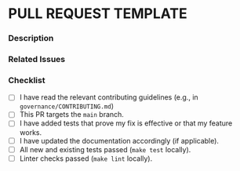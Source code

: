 # PULL REQUEST TEMPLATE

### Description

<!-- Describe the changes introduced by this PR -->

### Related Issues

<!-- Link to any relevant issues here, e.g., Fixes #123 -->

### Checklist

- [ ] I have read the relevant contributing guidelines (e.g., in `governance/CONTRIBUTING.md`)
- [ ] This PR targets the `main` branch.
- [ ] I have added tests that prove my fix is effective or that my feature works.
- [ ] I have updated the documentation accordingly (if applicable).
- [ ] All new and existing tests passed (`make test` locally).
- [ ] Linter checks passed (`make lint` locally).

